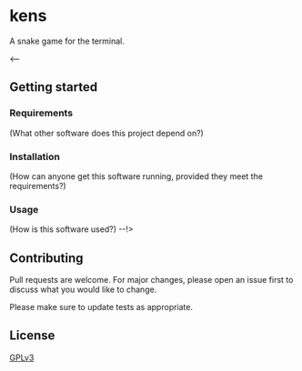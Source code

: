 # kens

A snake game for the terminal.

<--
## Getting started

### Requirements

(What other software does this project depend on?)

### Installation

(How can anyone get this software running, provided they meet the requirements?)

### Usage

(How is this software used?)
--!>

## Contributing

Pull requests are welcome. For major changes, please open an issue first to
discuss what you would like to change.

Please make sure to update tests as appropriate.

## License

[GPLv3](./LICENSE)
